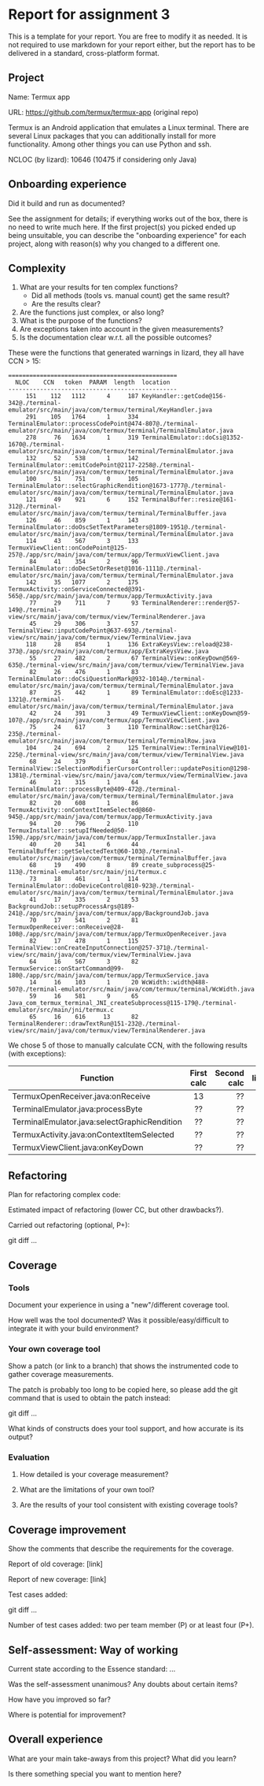 # Report for assignment 3

This is a template for your report. You are free to modify it as needed.
It is not required to use markdown for your report either, but the report
has to be delivered in a standard, cross-platform format.

## Project

Name: Termux app

URL: https://github.com/termux/termux-app (original repo)

Termux is an Android application that emulates a Linux terminal. There are
several Linux packages that you can additionally install for more functionality.
Among other things you can use Python and ssh.

NCLOC (by lizard): 10646 (10475 if considering only Java)

## Onboarding experience

Did it build and run as documented?
    
See the assignment for details; if everything works out of the box,
there is no need to write much here. If the first project(s) you picked
ended up being unsuitable, you can describe the "onboarding experience"
for each project, along with reason(s) why you changed to a different one.


## Complexity

1. What are your results for ten complex functions?
   * Did all methods (tools vs. manual count) get the same result?
   * Are the results clear?
2. Are the functions just complex, or also long?
3. What is the purpose of the functions?
4. Are exceptions taken into account in the given measurements?
5. Is the documentation clear w.r.t. all the possible outcomes?

These were the functions that generated warnings in lizard, they all have CCN > 15:
```
================================================
  NLOC    CCN   token  PARAM  length  location  
------------------------------------------------
     151    112   1112      4     187 KeyHandler::getCode@156-342@./terminal-emulator/src/main/java/com/termux/terminal/KeyHandler.java
     291    105   1764      1     334 TerminalEmulator::processCodePoint@474-807@./terminal-emulator/src/main/java/com/termux/terminal/TerminalEmulator.java
     278     76   1634      1     319 TerminalEmulator::doCsi@1352-1670@./terminal-emulator/src/main/java/com/termux/terminal/TerminalEmulator.java
     132     52    538      1     142 TerminalEmulator::emitCodePoint@2117-2258@./terminal-emulator/src/main/java/com/termux/terminal/TerminalEmulator.java
     100     51    751      0     105 TerminalEmulator::selectGraphicRendition@1673-1777@./terminal-emulator/src/main/java/com/termux/terminal/TerminalEmulator.java
     121     49    921      6     152 TerminalBuffer::resize@161-312@./terminal-emulator/src/main/java/com/termux/terminal/TerminalBuffer.java
     126     46    859      1     143 TerminalEmulator::doOscSetTextParameters@1809-1951@./terminal-emulator/src/main/java/com/termux/terminal/TerminalEmulator.java
     114     43    567      3     133 TermuxViewClient::onCodePoint@125-257@./app/src/main/java/com/termux/app/TermuxViewClient.java
      84     41    354      2      96 TerminalEmulator::doDecSetOrReset@1016-1111@./terminal-emulator/src/main/java/com/termux/terminal/TerminalEmulator.java
     142     35   1077      2     175 TermuxActivity::onServiceConnected@391-565@./app/src/main/java/com/termux/app/TermuxActivity.java
      77     29    711      7      93 TerminalRenderer::render@57-149@./terminal-view/src/main/java/com/termux/view/TerminalRenderer.java
      45     29    306      3      57 TerminalView::inputCodePoint@637-693@./terminal-view/src/main/java/com/termux/view/TerminalView.java
     118     28    854      1     136 ExtraKeysView::reload@238-373@./app/src/main/java/com/termux/app/ExtraKeysView.java
      55     27    482      2      67 TerminalView::onKeyDown@569-635@./terminal-view/src/main/java/com/termux/view/TerminalView.java
      82     26    476      1      83 TerminalEmulator::doCsiQuestionMark@932-1014@./terminal-emulator/src/main/java/com/termux/terminal/TerminalEmulator.java
      87     25    442      1      89 TerminalEmulator::doEsc@1233-1321@./terminal-emulator/src/main/java/com/termux/terminal/TerminalEmulator.java
      42     24    391      3      49 TermuxViewClient::onKeyDown@59-107@./app/src/main/java/com/termux/app/TermuxViewClient.java
      75     24    617      3     110 TerminalRow::setChar@126-235@./terminal-emulator/src/main/java/com/termux/terminal/TerminalRow.java
     104     24    694      2     125 TerminalView::TerminalView@101-225@./terminal-view/src/main/java/com/termux/view/TerminalView.java
      68     24    379      3      84 TerminalView::SelectionModifierCursorController::updatePosition@1298-1381@./terminal-view/src/main/java/com/termux/view/TerminalView.java
      46     21    315      1      64 TerminalEmulator::processByte@409-472@./terminal-emulator/src/main/java/com/termux/terminal/TerminalEmulator.java
      82     20    608      1      86 TermuxActivity::onContextItemSelected@860-945@./app/src/main/java/com/termux/app/TermuxActivity.java
      94     20    796      2     110 TermuxInstaller::setupIfNeeded@50-159@./app/src/main/java/com/termux/app/TermuxInstaller.java
      40     20    341      6      44 TerminalBuffer::getSelectedText@60-103@./terminal-emulator/src/main/java/com/termux/terminal/TerminalBuffer.java
      68     19    490      8      89 create_subprocess@25-113@./terminal-emulator/src/main/jni/termux.c
      73     18    461      1     114 TerminalEmulator::doDeviceControl@810-923@./terminal-emulator/src/main/java/com/termux/terminal/TerminalEmulator.java
      41     17    335      2      53 BackgroundJob::setupProcessArgs@189-241@./app/src/main/java/com/termux/app/BackgroundJob.java
      70     17    541      2      81 TermuxOpenReceiver::onReceive@28-108@./app/src/main/java/com/termux/app/TermuxOpenReceiver.java
      82     17    478      1     115 TerminalView::onCreateInputConnection@257-371@./terminal-view/src/main/java/com/termux/view/TerminalView.java
      64     16    567      3      82 TermuxService::onStartCommand@99-180@./app/src/main/java/com/termux/app/TermuxService.java
      14     16    103      1      20 WcWidth::width@488-507@./terminal-emulator/src/main/java/com/termux/terminal/WcWidth.java
      59     16    581      9      65 Java_com_termux_terminal_JNI_createSubprocess@115-179@./terminal-emulator/src/main/jni/termux.c
      65     16    616     13      82 TerminalRenderer::drawTextRun@151-232@./terminal-view/src/main/java/com/termux/view/TerminalRenderer.java
```

We chose 5 of those to manually calculate CCN, with the following results (with exceptions):

| Function           				  			| First calc   | Second calc  | lizard |
| --------------------------------------------- |:------------:| ------------:| ------:|
| TermuxOpenReceiver.java:onReceive  		 	| 13           | ??           |        |
| TerminalEmulator.java:processByte   		 	| ??           | ??           |        |
| TerminalEmulator.java:selectGraphicRendition  | ??           | ??           |        |
| TermuxActivity.java:onContextItemSelected  	| ??           | ??           |        |
| TermuxViewClient.java:onKeyDown   			| ??           | ??           |        |

## Refactoring

Plan for refactoring complex code:

Estimated impact of refactoring (lower CC, but other drawbacks?).

Carried out refactoring (optional, P+):

git diff ...

## Coverage

### Tools

Document your experience in using a "new"/different coverage tool.

How well was the tool documented? Was it possible/easy/difficult to
integrate it with your build environment?

### Your own coverage tool

Show a patch (or link to a branch) that shows the instrumented code to
gather coverage measurements.

The patch is probably too long to be copied here, so please add
the git command that is used to obtain the patch instead:

git diff ...

What kinds of constructs does your tool support, and how accurate is
its output?

### Evaluation

1. How detailed is your coverage measurement?

2. What are the limitations of your own tool?

3. Are the results of your tool consistent with existing coverage tools?

## Coverage improvement

Show the comments that describe the requirements for the coverage.

Report of old coverage: [link]

Report of new coverage: [link]

Test cases added:

git diff ...

Number of test cases added: two per team member (P) or at least four (P+).

## Self-assessment: Way of working

Current state according to the Essence standard: ...

Was the self-assessment unanimous? Any doubts about certain items?

How have you improved so far?

Where is potential for improvement?

## Overall experience

What are your main take-aways from this project? What did you learn?

Is there something special you want to mention here?